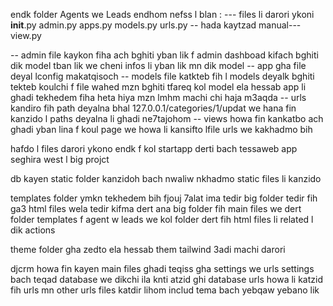 endk folder Agents we Leads endhom nefss l blan :
--- files li darori ykoni 
__init__.py
admin.py
apps.py
models.py
urls.py -- hada kaytzad manual---
view.py

-- admin file kaykon fiha ach bghiti yban lik f admin dashboad kifach bghiti dik model tban lik we cheni infos li yban lik mn dik model 
-- app gha file deyal lconfig makatqisoch 
-- models file katkteb fih l models deyalk bghiti tekteb koulchi f file wahed mzn bghiti tfareq kol model ela hessab app li ghadi tekhedem fiha heta hiya mzn lmhm machi chi haja m3aqda
-- urls kandiro fih path deyalna bhal 127.0.0.1/categories/1/updat we hana fin kanzido l paths deyalna li ghadi ne7tajohom 
-- views howa fin kankatbo ach ghadi yban lina f koul page we howa li kansifto lfile urls we kakhadmo bih 

hafdo l files darori ykono endk f kol startapp derti bach tessaweb app seghira west l big projct


db kayen static folder kanzidoh bach nwaliw nkhadmo static files li kanzido 

templates folder ymkn tekhedem bih fjouj 7alat ima tedir big folder tedir fih ga3 html files wela tedir kifma dert ana 
big folder fih main files we dert folder templates f agent w leads we kol folder dert fih html files li related l dik actions 


theme folder gha zedto ela hessab them tailwind 3adi machi darori 



djcrm howa fin kayen main files 
ghadi teqiss gha settings we urls 
settings bach teqad database we dikchi ila knti atzid ghi database 
urls howa li katzid fih urls mn other urls files katdir lihom includ tema bach yebqaw yebano lik 




